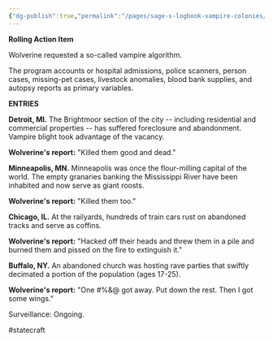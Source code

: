```yaml
---
{"dg-publish":true,"permalink":"/pages/sage-s-logbook-vampire-colonies/","dgShowLocalGraph":true}
---
```



**Rolling Action Item**

Wolverine requested a so-called vampire algorithm.

The program accounts or hospital admissions, police scanners, person cases, missing-pet cases, livestock anomalies, blood bank supplies, and autopsy reports as primary variables.

**ENTRIES**

**Detroit, MI.** The Brightmoor section of the city -- including residential and commercial properties -- has suffered foreclosure and abandonment. Vampire blight took advantage of the vacancy.

**Wolverine's report:** "Killed them good and dead."

**Minneapolis, MN.** Minneapolis was once the flour-milling capital of the world. The empty granaries banking the Mississippi River have been inhabited and now serve as giant roosts.

**Wolverine's report:** "Killed them too."

**Chicago, IL.** At the railyards, hundreds of train cars rust on abandoned tracks and serve as coffins. 

**Wolverine's report:** "Hacked off their heads and threw them in a pile and burned them and pissed on the fire to extinguish it."

**Buffalo, NY.** An abandoned church was hosting rave parties that swiftly decimated a portion of the population (ages 17-25).

**Wolverine's report:** "One #%&@ got away. Put down the rest. Then I got some wings." 

Surveillance: Ongoing.

#statecraft 